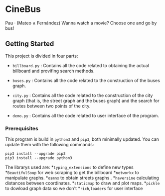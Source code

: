 # CineBus
Pau · (Mateo ∧ Fernández)
Wanna watch a movie? Choose one and go by bus!

## Getting Started
This project is divided in four parts: 

* `billboard.py` : Contains all the code related to obtaining the actual billboard and provifing search methods.

* `buses.py` : Contains all the code related to the construction of the buses graph.


* `city.py` : Contains all the code related to the construction of the city graph (that is, the street graph and the buses graph) and the search for routes between two points of the city.


* `demo.py` : Contains all the code related to user interface of the program.


### Prerequisites
This program is build in `python3` and `pip3`, both minimally updated. You can update them with the following commands:
```
pip3 install --upgrade pip3
pip3 install --upgrade python3
```
The librarys used are:
*`typing_extensions` to define new types
*`BeautifulSoup` for web scraping to get the billboard
*`networkx` to manipulate graphs.
*`osmnx` to obtain streets graphs .
*`haversine` calculating distances between coordinates.
*`staticmap` to draw and plot maps.
*`pickle` to dowload graph data so we don't
*`rich`,`loaders` for user interface
 

